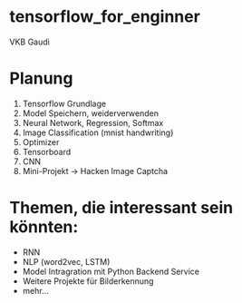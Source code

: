 # tensorflow_for_enginner
VKB Gaudi

# Planung
1. Tensorflow Grundlage
2. Model Speichern, weiderverwenden
3. Neural Network, Regression, Softmax
4. Image Classification (mnist handwriting)
5. Optimizer
6. Tensorboard
7. CNN
8. Mini-Projekt -> Hacken Image Captcha

# Themen, die interessant sein könnten:
* RNN
* NLP (word2vec, LSTM)
* Model Intragration mit Python Backend Service
* Weitere Projekte für Bilderkennung
* mehr...
